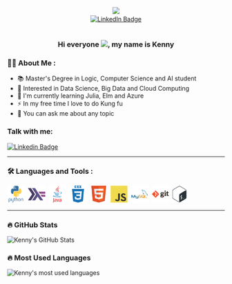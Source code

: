 <div id="header" align="center">
  
  
  <img src="https://media.giphy.com/media/3oKIPnAiaMCws8nOsE/giphy.gif" width="100"/>
  
  <div id="badges">
  <a href="https://www.linkedin.com/in/kennyfh/">
    <img src="https://img.shields.io/badge/LinkedIn-blue?style=for-the-badge&logo=linkedin&logoColor=white" alt="LinkedIn Badge"/>
  </a>
 
  </div>
  
  <img src="https://komarev.com/ghpvc/?username=kennyfh&style=flat-square&color=blue" alt=""/>
  
  <h3>
  Hi everyone
  <img src="https://media.giphy.com/media/hvRJCLFzcasrR4ia7z/giphy.gif" width="30px"/>, my name is Kenny
  </h3>
  
  </div>
  
### :man_technologist: About Me :
- :books: Master's Degree in Logic, Computer Science and AI student
- :telescope: Interested in Data Science, Big Data and Cloud Computing
- :seedling: I'm currently learning Julia, Elm and Azure
- :zap: In my free time I love to do Kung fu
- :speech_balloon: You can ask me about any topic

### Talk with me:
[![Linkedin Badge](https://img.shields.io/badge/-Kenny-blue?style=flat&logo=Linkedin&logoColor=white)](https://www.linkedin.com/in/kennyfh/)
  

---

### :hammer_and_wrench: Languages and Tools :
<div>
  <img src="https://github.com/devicons/devicon/blob/master/icons/python/python-original-wordmark.svg" title="Python" alt="Python" width="40" height="40"/>&nbsp;
  <img src="https://github.com/devicons/devicon/blob/master/icons/haskell/haskell-original.svg" title="Haskell" alt="Haskell" width="40" height="40"/>&nbsp;
  <img src="https://github.com/devicons/devicon/blob/master/icons/java/java-original-wordmark.svg" title="Java" alt="Java" width="40" height="40"/>&nbsp;
  <img src="https://github.com/devicons/devicon/blob/master/icons/css3/css3-plain-wordmark.svg"  title="CSS3" alt="CSS" width="40" height="40"/>&nbsp;
  <img src="https://github.com/devicons/devicon/blob/master/icons/html5/html5-original.svg" title="HTML5" alt="HTML" width="40" height="40"/>&nbsp;
  <img src="https://github.com/devicons/devicon/blob/master/icons/javascript/javascript-original.svg" title="JavaScript" alt="JavaScript" width="40" height="40"/>&nbsp;
  <img src="https://github.com/devicons/devicon/blob/master/icons/mysql/mysql-original-wordmark.svg" title="MySQL"  alt="MySQL" width="40" height="40"/>&nbsp;
  <img src="https://github.com/devicons/devicon/blob/master/icons/git/git-original-wordmark.svg" title="Git" **alt="Git" width="40" height="40"/>
  <img src="https://github.com/devicons/devicon/blob/master/icons/bash/bash-original.svg" title="Bash" **alt="Bash" width="40" height="40"/>
  
</div>

---

### :fire: GitHub Stats

  <img alt="Kenny's GitHub Stats" src="http://github-readme-streak-stats.herokuapp.com?user=kennyfh&theme=dark&date_format=j%20M%5B%20Y%5D)" />
 

### :fire:  Most Used Languages</summary>

  <img alt="Kenny's most used languages" src="https://github-readme-stats.vercel.app/api/top-langs/?username=kennyfh&layout=compact&theme=vision-friendly-dark)" />

